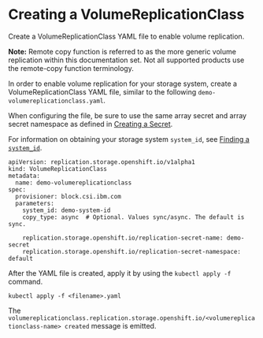 # Creating a VolumeReplicationClass

Create a VolumeReplicationClass YAML file to enable volume replication.

**Note:** Remote copy function is referred to as the more generic volume replication within this documentation set. Not all supported products use the remote-copy function terminology.

In order to enable volume replication for your storage system, create a VolumeReplicationClass YAML file, similar to the following `demo-volumereplicationclass.yaml`.

When configuring the file, be sure to use the same array secret and array secret namespace as defined in [Creating a Secret](csi_ug_config_create_secret.md).

For information on obtaining your storage system `system_id`, see [Finding a `system_id`](csi_ug_config_replication_find_systemid.md).

```
apiVersion: replication.storage.openshift.io/v1alpha1
kind: VolumeReplicationClass
metadata:
  name: demo-volumereplicationclass
spec:
  provisioner: block.csi.ibm.com
  parameters:
    system_id: demo-system-id
    copy_type: async  # Optional. Values sync/async. The default is sync.

    replication.storage.openshift.io/replication-secret-name: demo-secret
    replication.storage.openshift.io/replication-secret-namespace: default
```

After the YAML file is created, apply it by using the `kubectl apply -f` command.

```
kubectl apply -f <filename>.yaml
```
The `volumereplicationclass.replication.storage.openshift.io/<volumereplicationclass-name> created` message is emitted.
